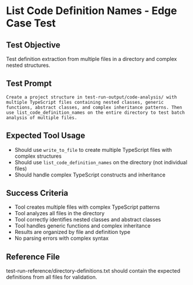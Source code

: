 # List Code Definition Names - Edge Case Test

## Test Objective

Test definition extraction from multiple files in a directory and complex nested structures.

## Test Prompt

```
Create a project structure in test-run-output/code-analysis/ with multiple TypeScript files containing nested classes, generic functions, abstract classes, and complex inheritance patterns. Then use list_code_definition_names on the entire directory to test batch analysis of multiple files.
```

## Expected Tool Usage

- Should use `write_to_file` to create multiple TypeScript files with complex structures
- Should use `list_code_definition_names` on the directory (not individual files)
- Should handle complex TypeScript constructs and inheritance

## Success Criteria

- Tool creates multiple files with complex TypeScript patterns
- Tool analyzes all files in the directory
- Tool correctly identifies nested classes and abstract classes
- Tool handles generic functions and complex inheritance
- Results are organized by file and definition type
- No parsing errors with complex syntax

## Reference File

test-run-reference/directory-definitions.txt should contain the expected definitions from all files for validation.

